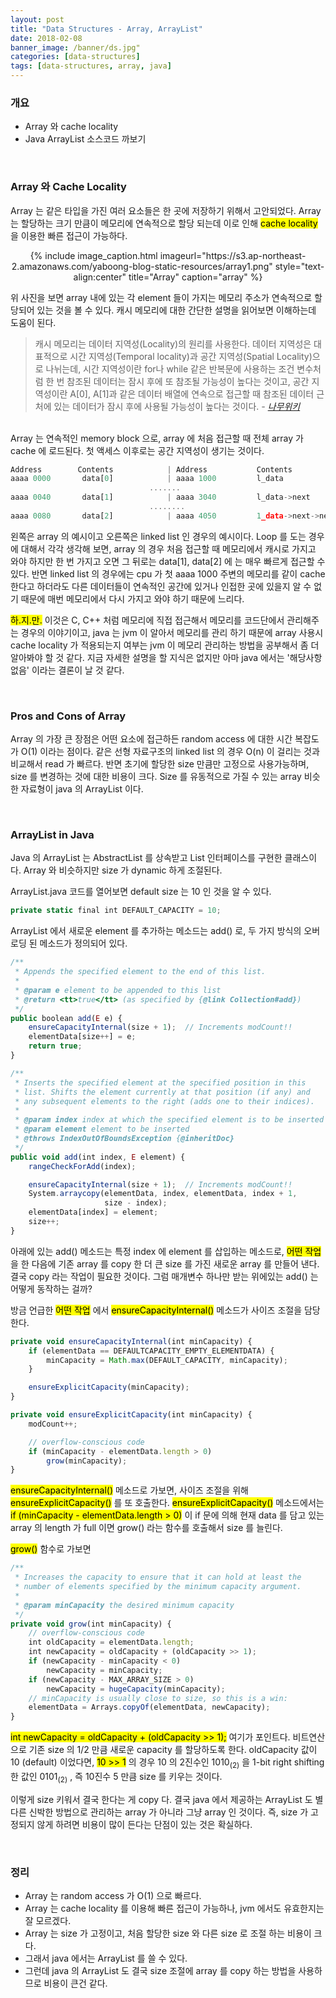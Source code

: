 ```yaml
---
layout: post
title: "Data Structures - Array, ArrayList"
date: 2018-02-08
banner_image: /banner/ds.jpg"
categories: [data-structures]
tags: [data-structures, array, java]
---
```


### 개요
* Array 와 cache locality
* Java ArrayList 소스코드 까보기

<!--more-->

<br/>

### Array 와 Cache Locality
Array 는 같은 타입을 가진 여러 요소들은 한 곳에 저장하기 위해서 고안되었다. Array 는 할당하는 크기 만큼이 메모리에 연속적으로 할당 되는데 이로 인해 <mark>cache locality</mark> 을 이용한 빠른 접근이 가능하다.

<div style="text-align:center">
{% include image_caption.html imageurl="https://s3.ap-northeast-2.amazonaws.com/yaboong-blog-static-resources/array1.png" style="text-align:center" title="Array" caption="array" %}
</div>


위 사진을 보면 array 내에 있는 각 element 들이 가지는 메모리 주소가 연속적으로 할당되어 있는 것을 볼 수 있다.
캐시 메모리에 대한 간단한 설명을 읽어보면 이해하는데 도움이 된다.


> 캐시 메모리는 데이터 지역성(Locality)의 원리를 사용한다. 데이터 지역성은 대표적으로 시간 지역성(Temporal locality)과 공간 지역성(Spatial Locality)으로 나뉘는데, 
시간 지역성이란 for나 while 같은 반복문에 사용하는 조건 변수처럼 한 번 참조된 데이터는 잠시 후에 또 참조될 가능성이 높다는 것이고, 
공간 지역성이란 A[0], A[1]과 같은 데이터 배열에 연속으로 접근할 때 참조된 데이터 근처에 있는 데이터가 잠시 후에 사용될 가능성이 높다는 것이다. 
<cite> - [나무위키](https://namu.wiki/w/%EC%BA%90%EC%8B%9C%20%EB%A9%94%EB%AA%A8%EB%A6%AC)</cite> 

<br/>
Array 는 연속적인 memory block 으로, array 에 처음 접근할 때 전체 array 가 cache 에 로드된다. 첫 액세스 이후로는 공간 지역성이 생기는 것이다.
 
 
```javascript
Address        Contents            | Address           Contents 
aaaa 0000       data[0]            | aaaa 1000         l_data 
                               .......
aaaa 0040       data[1]            | aaaa 3040         l_data->next
                               ........
aaaa 0080       data[2]            | aaaa 4050         1_data->next->next
```
 

왼쪽은 array 의 예시이고 오른쪽은 linked list 인 경우의 예시이다. Loop 를 도는 경우에 대해서 각각 생각해 보면, array 의 경우 처음 접근할 때 메모리에서 캐시로 가지고 와야 하지만 한 번 가지고 오면 그 뒤로는 data\[1\], data\[2\] 에 는 매우 빠르게 접근할 수 있다.
반면 linked list 의 경우에는 cpu 가 첫 aaaa 1000 주변의 메모리를 같이 cache 한다고 하더라도 다른 데이터들이 연속적인 공간에 있거나 인접한 곳에 있을지 알 수 없기 때문에 매번 메모리에서 다시 가지고 와야 하기 때문에 느리다.

<mark>하.지.만.</mark> 이것은 C, C++ 처럼 메모리에 직접 접근해서 메모리를 코드단에서 관리해주는 경우의 이야기이고, java 는 jvm 이 알아서 메모리를 관리 하기 때문에 array 사용시 cache locality 가 적용되는지 여부는 jvm 이 메모리 관리하는 방법을 공부해서 좀 더 알아봐야 할 것 같다.
지금 자세한 설명을 할 지식은 없지만 아마 java 에서는 '해당사항 없음' 이라는 결론이 날 것 같다.

<br/>

### Pros and Cons of Array
Array 의 가장 큰 장점은 어떤 요소에 접근하든 random access 에 대한 시간 복잡도가 O(1) 이라는 점이다. 같은 선형 자료구조의 linked list 의 경우 O(n) 이 걸리는 것과 비교해서 read 가 빠르다.
반면 초기에 할당한 size 만큼만 고정으로 사용가능하며, size 를 변경하는 것에 대한 비용이 크다. Size 를 유동적으로 가질 수 있는 array 비슷한 자료형이 java 의 ArrayList 이다.

<br/>

### ArrayList in Java
Java 의 ArrayList 는 AbstractList 를 상속받고 List 인터페이스를 구현한 클래스이다. Array 와 비슷하지만 size 가 dynamic 하게 조절된다.

ArrayList.java 코드를 열어보면 default size 는 10 인 것을 알 수 있다.

```javascript
private static final int DEFAULT_CAPACITY = 10;
```

ArrayList 에서 새로운 element 를 추가하는 메소드는 add() 로, 두 가지 방식의 오버로딩 된 메소드가 정의되어 있다.

```javascript
/**
 * Appends the specified element to the end of this list.
 *
 * @param e element to be appended to this list
 * @return <tt>true</tt> (as specified by {@link Collection#add})
 */
public boolean add(E e) {
    ensureCapacityInternal(size + 1);  // Increments modCount!!
    elementData[size++] = e;
    return true;
}

/**
 * Inserts the specified element at the specified position in this
 * list. Shifts the element currently at that position (if any) and
 * any subsequent elements to the right (adds one to their indices).
 *
 * @param index index at which the specified element is to be inserted
 * @param element element to be inserted
 * @throws IndexOutOfBoundsException {@inheritDoc}
 */
public void add(int index, E element) {
    rangeCheckForAdd(index);

    ensureCapacityInternal(size + 1);  // Increments modCount!!
    System.arraycopy(elementData, index, elementData, index + 1,
                     size - index);
    elementData[index] = element;
    size++;
}
``` 

아래에 있는 add() 메소드는 특정 index 에 element 를 삽입하는 메소드로, <mark>어떤 작업</mark>을 한 다음에 기존 array 를 copy 한 더 큰 size 를 가진 새로운 array 를 만들어 낸다.
결국 copy 라는 작업이 필요한 것이다. 그럼 매개변수 하나만 받는 위에있는 add() 는 어떻게 동작하는 걸까?

방금 언급한 <mark>어떤 작업</mark> 에서 <mark>ensureCapacityInternal()</mark> 메소드가 사이즈 조절을 담당한다.

```javascript
private void ensureCapacityInternal(int minCapacity) {
    if (elementData == DEFAULTCAPACITY_EMPTY_ELEMENTDATA) {
        minCapacity = Math.max(DEFAULT_CAPACITY, minCapacity);
    }

    ensureExplicitCapacity(minCapacity);
}

private void ensureExplicitCapacity(int minCapacity) {
    modCount++;

    // overflow-conscious code
    if (minCapacity - elementData.length > 0)
        grow(minCapacity);
}
```   

<mark>ensureCapacityInternal()</mark> 메소드로 가보면, 사이즈 조절을 위해 <mark>ensureExplicitCapacity()</mark> 를 또 호출한다.
<mark>ensureExplicitCapacity()</mark> 메소드에서는 <mark>if (minCapacity - elementData.length > 0)</mark> 이 if 문에 의해
현재 data 를 담고 있는 array 의 length 가 full 이면 grow() 라는 함수를 호출해서 size 를 늘린다.

<mark>grow()</mark> 함수로 가보면
```javascript
/**
 * Increases the capacity to ensure that it can hold at least the
 * number of elements specified by the minimum capacity argument.
 *
 * @param minCapacity the desired minimum capacity
 */
private void grow(int minCapacity) {
    // overflow-conscious code
    int oldCapacity = elementData.length;
    int newCapacity = oldCapacity + (oldCapacity >> 1);
    if (newCapacity - minCapacity < 0)
        newCapacity = minCapacity;
    if (newCapacity - MAX_ARRAY_SIZE > 0)
        newCapacity = hugeCapacity(minCapacity);
    // minCapacity is usually close to size, so this is a win:
    elementData = Arrays.copyOf(elementData, newCapacity);
}
```
<mark>int newCapacity = oldCapacity + (oldCapacity >> 1);</mark> 여기가 포인트다. 비트연산으로 기존 size 의 1/2 만큼 새로운 capacity 를 할당하도록 한다.
oldCapacity 값이 10 (default) 이었다면, <mark>10 >> 1</mark> 의 경우 10 의 2진수인 1010<sub>(2)</sub> 을 1-bit right shifting 한 값인 0101<sub>(2)</sub> , 즉 10진수 5 만큼 size 를 키우는 것이다.

이렇게 size 키워서 결국 한다는 게 copy 다. 결국 java 에서 제공하는 ArrayList 도 별다른 신박한 방법으로 관리하는 array 가 아니라 그냥 array 인 것이다. 
즉, size 가 고정되지 않게 하려면 비용이 많이 든다는 단점이 있는 것은 확실하다.
   

<br/>

### 정리
* Array 는 random access 가 O(1) 으로 빠르다.
* Array 는 cache locality 를 이용해 빠른 접근이 가능하나, jvm 에서도 유효한지는 잘 모르겠다.
* Array 는 size 가 고정이고, 처음 할당한 size 와 다른 size 로 조절 하는 비용이 크다.
* 그래서 java 에서는 ArrayList 를 쓸 수 있다.
* 그런데 java 의 ArrayList 도 결국 size 조절에 array 를 copy 하는 방법을 사용하므로 비용이 큰건 같다.